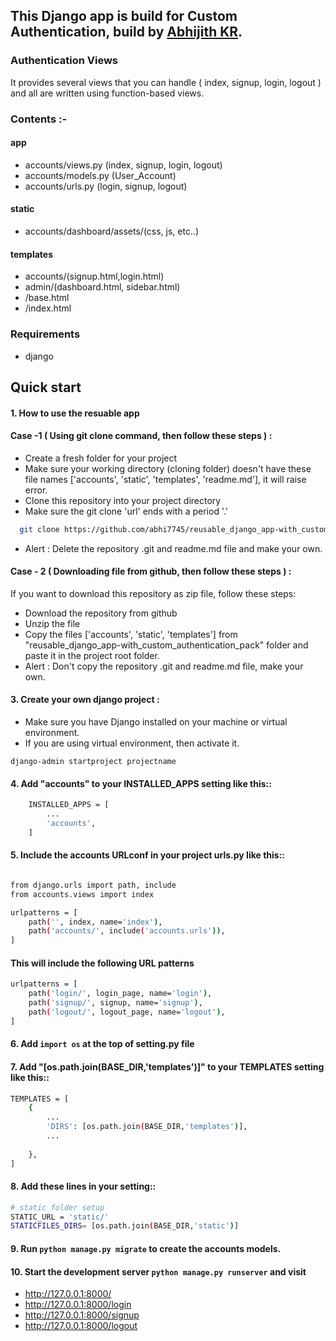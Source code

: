 ## This Django app is build for Custom Authentication, build by [Abhijith KR](https://github.com/abhi7745).

### Authentication Views
It provides several views that you can handle ( index, signup, login, logout ) and all are written using function-based views.

### Contents :-

#### app
- accounts/views.py (index, signup, login, logout)
- accounts/models.py (User_Account)
- accounts/urls.py (login, signup, logout)

#### static
- accounts/dashboard/assets/(css, js, etc..)

#### templates
- accounts/(signup.html,login.html)
- admin/(dashboard.html, sidebar.html)
- /base.html
- /index.html

### Requirements
- django

Quick start
-----------

#### 1. How to use the resuable app
#### Case -1 ( Using git clone command, then follow these steps ) :
- Create a fresh folder for your project 
- Make sure your working directory (cloning folder) doesn't have these file names ['accounts', 'static', 'templates', 'readme.md'], it will raise error.
- Clone this repository into your project directory
- Make sure the git clone 'url' ends with a period '.' 

```bash
  git clone https://github.com/abhi7745/reusable_django_app-with_custom_authentication_pack.git .
```
- Alert : Delete the repository .git and readme.md file and make your own.

#### Case - 2 ( Downloading file from github, then follow these steps ) :
If you want to download this repository as zip file, follow these steps:
- Download the repository from github
- Unzip the file
- Copy the files ['accounts', 'static', 'templates'] from "reusable_django_app-with_custom_authentication_pack" folder and paste it in the project root folder. 
- Alert : Don't copy the repository .git and readme.md file, make your own.

#### 3. Create your own django project :
- Make sure you have Django installed on your machine or virtual environment.
- If you are using virtual environment, then activate it.

```django-admin startproject projectname```

#### 4. Add "accounts" to your INSTALLED_APPS setting like this::

``` bash
    INSTALLED_APPS = [
        ...
        'accounts',
    ]
```


#### 5. Include the accounts URLconf in your project urls.py like this::

```bash

from django.urls import path, include
from accounts.views import index

urlpatterns = [
    path('', index, name='index'),
    path('accounts/', include('accounts.urls')),
]
```

#### This will include the following URL patterns
```bash
urlpatterns = [
    path('login/', login_page, name='login'),
    path('signup/', signup, name='signup'),
    path('logout/', logout_page, name='logout'),
]
```
#### 6. Add ```import os``` at the top of setting.py file

#### 7. Add "[os.path.join(BASE_DIR,'templates')]" to your TEMPLATES setting like this::

```bash
TEMPLATES = [
    {
        ...
        'DIRS': [os.path.join(BASE_DIR,'templates')],
        ...
       
    },
]
```
#### 8. Add these lines in your setting::
```bash
# static folder setup
STATIC_URL = 'static/'
STATICFILES_DIRS= [os.path.join(BASE_DIR,'static')]
```

#### 9. Run ``python manage.py migrate`` to create the accounts models.

#### 10. Start the development server ``python manage.py runserver`` and visit
- http://127.0.0.1:8000/
- http://127.0.0.1:8000/login
- http://127.0.0.1:8000/signup
- http://127.0.0.1:8000/logout